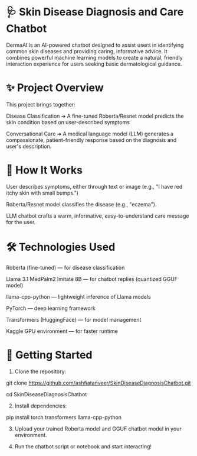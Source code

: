 # 🩺 Skin Disease Diagnosis and Care Chatbot
DermaAI is an AI-powered chatbot designed to assist users in identifying common skin diseases and providing caring, informative advice.
It combines powerful machine learning models to create a natural, friendly interaction experience for users seeking basic dermatological guidance.

# ✨ Project Overview
This project brings together:

Disease Classification ➔ A fine-tuned Roberta/Resnet model predicts the skin condition based on user-described symptoms

Conversational Care ➔ A medical language model (LLM) generates a compassionate, patient-friendly response based on the diagnosis and user's description.

# 🧠 How It Works

User describes symptoms, either through text or image (e.g., "I have red itchy skin with small bumps.")

Roberta/Resnet model classifies the disease (e.g., "eczema").

LLM chatbot crafts a warm, informative, easy-to-understand care message for the user.

# 🛠️ Technologies Used

Roberta (fine-tuned) — for disease classification

Llama 3.1 MedPalm2 Imitate 8B — for chatbot replies (quantized GGUF model)

llama-cpp-python — lightweight inference of Llama models

PyTorch — deep learning framework

Transformers (HuggingFace) — for model management

Kaggle GPU environment — for faster runtime

# 🚀 Getting Started

1. Clone the repository:

git clone https://github.com/ashfiatanveer/SkinDiseaseDiagnosisChatbot.git

cd SkinDiseaseDiagnosisChatbot

2. Install dependencies:

pip install torch transformers llama-cpp-python

3. Upload your trained Roberta model and GGUF chatbot model in your environment.

4. Run the chatbot script or notebook and start interacting!

